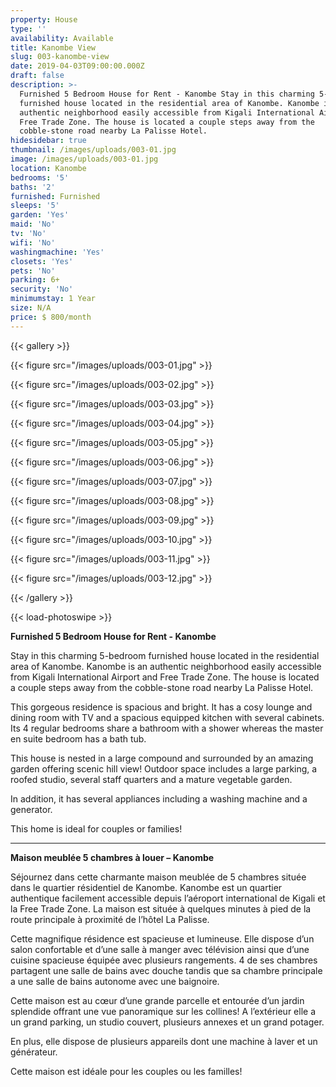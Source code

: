 ```yaml
---
property: House
type: ''
availability: Available
title: Kanombe View
slug: 003-kanombe-view
date: 2019-04-03T09:00:00.000Z
draft: false
description: >-
  Furnished 5 Bedroom House for Rent - Kanombe Stay in this charming 5-bedroom
  furnished house located in the residential area of Kanombe. Kanombe is an
  authentic neighborhood easily accessible from Kigali International Airport and
  Free Trade Zone. The house is located a couple steps away from the
  cobble-stone road nearby La Palisse Hotel.
hidesidebar: true
thumbnail: /images/uploads/003-01.jpg
image: /images/uploads/003-01.jpg
location: Kanombe
bedrooms: '5'
baths: '2'
furnished: Furnished
sleeps: '5'
garden: 'Yes'
maid: 'No'
tv: 'No'
wifi: 'No'
washingmachine: 'Yes'
closets: 'Yes'
pets: 'No'
parking: 6+
security: 'No'
minimumstay: 1 Year
size: N/A
price: $ 800/month
---
```

{{< gallery >}}

{{< figure src="/images/uploads/003-01.jpg" >}}

{{< figure src="/images/uploads/003-02.jpg" >}}

{{< figure src="/images/uploads/003-03.jpg" >}}

{{< figure src="/images/uploads/003-04.jpg" >}}

{{< figure src="/images/uploads/003-05.jpg" >}}

{{< figure src="/images/uploads/003-06.jpg" >}}

{{< figure src="/images/uploads/003-07.jpg" >}}

{{< figure src="/images/uploads/003-08.jpg" >}}

{{< figure src="/images/uploads/003-09.jpg" >}}

{{< figure src="/images/uploads/003-10.jpg" >}}

{{< figure src="/images/uploads/003-11.jpg" >}}

{{< figure src="/images/uploads/003-12.jpg" >}}

{{< /gallery >}}

{{< load-photoswipe >}}

**Furnished 5 Bedroom House for Rent - Kanombe**

Stay in this charming 5-bedroom furnished house located in the residential area of Kanombe. Kanombe is an authentic neighborhood easily accessible from Kigali International Airport and Free Trade Zone. The house is located a couple steps away from the cobble-stone road nearby La Palisse Hotel. 

This gorgeous residence is spacious and bright. It has a cosy lounge and dining room with TV and a spacious equipped kitchen with several cabinets. Its 4 regular bedrooms share a bathroom with a shower whereas the master en suite bedroom has a bath tub.

This house is nested in a large compound and surrounded by an amazing garden offering scenic hill view! Outdoor space includes a large parking, a roofed studio, several staff quarters and a mature vegetable garden.

In addition, it has several appliances including  a washing machine and a generator.

This home is ideal for couples or families!

- - -

**Maison meublée 5 chambres à louer – Kanombe**

Séjournez dans cette charmante maison meublée de 5 chambres située dans le quartier résidentiel de Kanombe. Kanombe est un quartier authentique facilement accessible depuis l’aéroport international de Kigali et la Free Trade Zone. La maison est située à quelques minutes à pied de la route principale à proximité de l’hôtel La Palisse.

Cette magnifique résidence est spacieuse et lumineuse. Elle dispose d’un salon confortable et d’une salle à manger avec télévision ainsi que d’une cuisine spacieuse équipée avec plusieurs rangements. 4 de ses chambres partagent une salle de bains avec douche tandis que sa chambre principale a une salle de bains autonome avec une baignoire.

Cette maison est au cœur d’une grande parcelle et entourée d’un jardin splendide offrant une vue panoramique sur les collines! A l’extérieur elle a un grand parking, un studio couvert, plusieurs annexes et un grand potager. 

En plus, elle dispose de plusieurs appareils dont une machine à laver et un générateur.

Cette maison est idéale pour les couples ou les familles!
